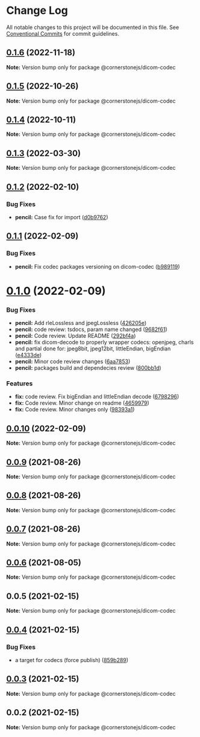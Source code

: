 # Change Log

All notable changes to this project will be documented in this file.
See [Conventional Commits](https://conventionalcommits.org) for commit guidelines.

## [0.1.6](https://github.com/cornerstonejs/codecs/compare/@cornerstonejs/dicom-codec@0.1.5...@cornerstonejs/dicom-codec@0.1.6) (2022-11-18)

**Note:** Version bump only for package @cornerstonejs/dicom-codec





## [0.1.5](https://github.com/cornerstonejs/codecs/compare/@cornerstonejs/dicom-codec@0.1.4...@cornerstonejs/dicom-codec@0.1.5) (2022-10-26)

**Note:** Version bump only for package @cornerstonejs/dicom-codec





## [0.1.4](https://github.com/cornerstonejs/codecs/compare/@cornerstonejs/dicom-codec@0.1.3...@cornerstonejs/dicom-codec@0.1.4) (2022-10-11)

**Note:** Version bump only for package @cornerstonejs/dicom-codec





## [0.1.3](https://github.com/cornerstonejs/codecs/compare/@cornerstonejs/dicom-codec@0.1.2...@cornerstonejs/dicom-codec@0.1.3) (2022-03-30)

**Note:** Version bump only for package @cornerstonejs/dicom-codec





## [0.1.2](https://github.com/cornerstonejs/codecs/compare/@cornerstonejs/dicom-codec@0.1.1...@cornerstonejs/dicom-codec@0.1.2) (2022-02-10)


### Bug Fixes

* **pencil:** Case fix for import ([d0b9762](https://github.com/cornerstonejs/codecs/commit/d0b9762796105c92cc874f893e05952836747aad))





## [0.1.1](https://github.com/cornerstonejs/codecs/compare/@cornerstonejs/dicom-codec@0.1.0...@cornerstonejs/dicom-codec@0.1.1) (2022-02-09)


### Bug Fixes

* **pencil:** Fix codec packages versioning on dicom-codec ([b989119](https://github.com/cornerstonejs/codecs/commit/b9891193a70505fc4856a4ef71d99c01f692e056))





# [0.1.0](https://github.com/cornerstonejs/codecs/compare/@cornerstonejs/dicom-codec@0.0.10...@cornerstonejs/dicom-codec@0.1.0) (2022-02-09)


### Bug Fixes

* **pencil:** Add rleLossless and jpegLossless ([426205e](https://github.com/cornerstonejs/codecs/commit/426205e7b4eaf41b5e2b4c5ed746b19f773cc6b5))
* **pencil:** code review: tsdocs, param name changed ([9682f61](https://github.com/cornerstonejs/codecs/commit/9682f6114b71d29a212ae243151f8bf89855ef00))
* **pencil:** Code review. Update README ([292bf4a](https://github.com/cornerstonejs/codecs/commit/292bf4a86232e84ac94501c71d03517e65188599))
* **pencil:** fix dicom-decode to properly wrapper codecs: openjpeg, charls and partial done for: jpeg8bit, jpeg12bit, littleEndian, bigEndian ([e4333de](https://github.com/cornerstonejs/codecs/commit/e4333ded24ed984a7541e2a00209425cd9e1bc93))
* **pencil:** Minor code review changes ([6aa7853](https://github.com/cornerstonejs/codecs/commit/6aa7853e72484deb0055abd567ed48c710179198))
* **pencil:** packages build and dependecies review ([800bb1d](https://github.com/cornerstonejs/codecs/commit/800bb1d56f61c5968416a7b20aa1799b1429a9df))


### Features

* **fix:** code review. Fix bigEndian and littleEndian decode ([6798296](https://github.com/cornerstonejs/codecs/commit/6798296d25ffd73f75f7d31088c6199ee8c596c3))
* **fix:** Code review. Minor change on readme ([4659979](https://github.com/cornerstonejs/codecs/commit/46599790e26a678b098b4cdec1ba0e6b572926aa))
* **fix:** Code review. Minor changes only ([98393a1](https://github.com/cornerstonejs/codecs/commit/98393a1e505d652df25b868564ff28111c2bae6a))





## [0.0.10](https://github.com/cornerstonejs/codecs/compare/@cornerstonejs/dicom-codec@0.0.9...@cornerstonejs/dicom-codec@0.0.10) (2022-02-09)

**Note:** Version bump only for package @cornerstonejs/dicom-codec





## [0.0.9](https://github.com/cornerstonejs/codecs/compare/@cornerstonejs/dicom-codec@0.0.8...@cornerstonejs/dicom-codec@0.0.9) (2021-08-26)

**Note:** Version bump only for package @cornerstonejs/dicom-codec





## [0.0.8](https://github.com/cornerstonejs/codecs/compare/@cornerstonejs/dicom-codec@0.0.7...@cornerstonejs/dicom-codec@0.0.8) (2021-08-26)

**Note:** Version bump only for package @cornerstonejs/dicom-codec





## [0.0.7](https://github.com/cornerstonejs/codecs/compare/@cornerstonejs/dicom-codec@0.0.6...@cornerstonejs/dicom-codec@0.0.7) (2021-08-26)

**Note:** Version bump only for package @cornerstonejs/dicom-codec





## [0.0.6](https://github.com/cornerstonejs/codecs/compare/@cornerstonejs/dicom-codec@0.0.5...@cornerstonejs/dicom-codec@0.0.6) (2021-08-05)

**Note:** Version bump only for package @cornerstonejs/dicom-codec





## 0.0.5 (2021-02-15)

**Note:** Version bump only for package @cornerstonejs/dicom-codec





## [0.0.4](https://github.com/PrecisionMetrics/codecs/compare/@cornerstonejs/dicom-codec@0.0.3...@cornerstonejs/dicom-codec@0.0.4) (2021-02-15)


### Bug Fixes

* a target for codecs (force publish) ([859b289](https://github.com/PrecisionMetrics/codecs/commit/859b2896340c3dfb85b96709e3e99a68162aa1e6))





## [0.0.3](https://github.com/PrecisionMetrics/codecs/compare/@cornerstonejs/dicom-codec@0.0.2...@cornerstonejs/dicom-codec@0.0.3) (2021-02-15)

**Note:** Version bump only for package @cornerstonejs/dicom-codec





## 0.0.2 (2021-02-15)

**Note:** Version bump only for package @cornerstonejs/dicom-codec
